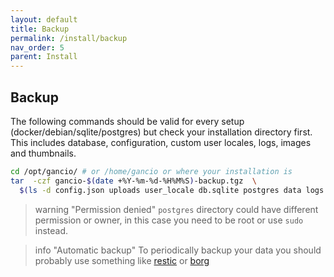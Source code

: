```yaml
---
layout: default
title: Backup
permalink: /install/backup
nav_order: 5
parent: Install
---
```


## Backup

The following commands should be valid for every setup (docker/debian/sqlite/postgres) but check your installation directory first.
This includes database, configuration, custom user locales, logs, images and thumbnails.

```bash
cd /opt/gancio/ # or /home/gancio or where your installation is
tar  -czf gancio-$(date +%Y-%m-%d-%H%M%S)-backup.tgz  \
  $(ls -d config.json uploads user_locale db.sqlite postgres data logs 2> /dev/null)
```
> warning "Permission denied"
> `postgres` directory could have different permission or owner, in this case you need to be root or use `sudo` instead.

> info "Automatic backup"
> To periodically backup your data you should probably use something like [restic](https://restic.net) or [borg](https://www.borgbackup.org/)
